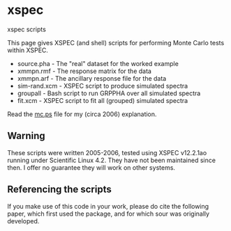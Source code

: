 # xspec
xspec scripts

This page gives XSPEC (and shell) scripts for performing Monte Carlo tests within XSPEC. 

* source.pha - The "real" dataset for the worked example
* xmmpn.rmf - The response matrix for the data
* xmmpn.arf - The ancillary response file for the data
* sim-rand.xcm - XSPEC script to produce simulated spectra
* groupall - Bash script to run GRPPHA over all simulated spectra
* fit.xcm - XSPEC script to fit all (grouped) simulated spectra

Read the [mc.ps](mc.ps) file for my (circa 2006) explanation.

## Warning

These scripts were written 2005-2006, tested using XSPEC v12.2.1ao running under Scientific Linux 4.2. They have not been maintained since then. I offer no guarantee they will work on other systems.

## Referencing the scripts

If you make use of this code in your work, please do cite the following paper,
which first used the package, and for which sour was originally developed.


